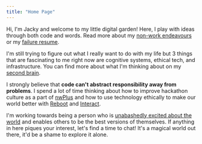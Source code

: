 ```yaml
---
title: "Home Page"
---
```


Hi, I'm Jacky and welcome to my little digital garden! Here, I play with ideas through both code and words. Read more about my [non-work endeavours](/notwork) or my [failure resume](/posts/a-failure-resume).

I'm still trying to figure out what I really want to do with my life but 3 things that are fascinating to me right now are cognitive systems, ethical tech, and infrastructure. You can find more about what I'm thinking about on my [second brain](/toc/directory).

I strongly believe that **code can't abstract responsibility away from problems**. I spend a lot of time thinking about how to improve hackathon culture as a part of [nwPlus](https://www.nwplus.io/) and how to use technology ethically to make our world better with [Reboot](https://twitter.com/reboot_hq/) and [Interact](https://twitter.com/joininteract).

I'm working towards being a person who is [unabashedly excited about the world](https://www.youtube.com/watch?v=Khfe3jBuq8c&list=PLMs_JcuNozJbxC91R5skgPpL7cnJuICun) and enables others to be the best versions of themselves. If anything in here piques your interest, let's find a time to chat! It's a magical world out there, it'd be a shame to explore it alone.
